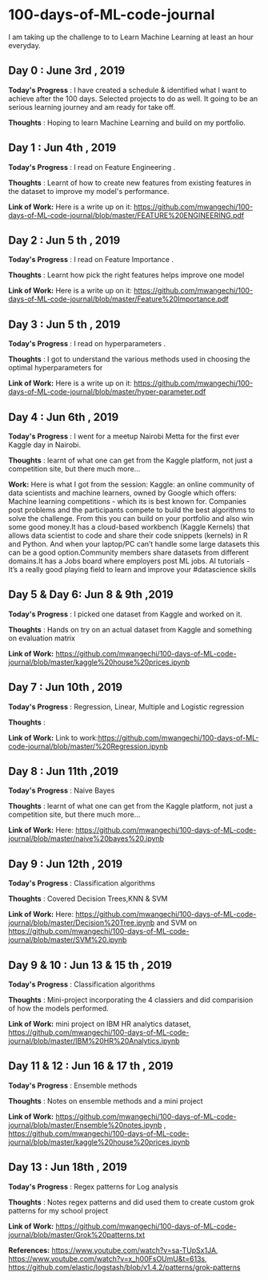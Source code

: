 # 100-days-of-ML-code-journal
I am taking up the challenge to to Learn Machine Learning at least an hour everyday.


## Day 0 : June 3rd , 2019
**Today's Progress** : I have created a schedule & identified what I want to achieve after the 100 days. Selected projects to do as well. It going to be an serious learning journey and am ready for take off. 

**Thoughts** : Hoping to learn Machine Learning and build on my portfolio.

## Day 1 : Jun 4th , 2019

**Today's Progress** : I read on Feature Engineering .

**Thoughts** : Learnt of how to create new features from existing features in the dataset to improve my model's performance.

**Link of Work:**  Here is a write up on it: https://github.com/mwangechi/100-days-of-ML-code-journal/blob/master/FEATURE%20ENGINEERING.pdf  


## Day 2 : Jun 5 th , 2019

**Today's Progress** : I read on Feature Importance .

**Thoughts** : Learnt how pick the right features helps improve one model

**Link of Work:** Here is a write up on it: https://github.com/mwangechi/100-days-of-ML-code-journal/blob/master/Feature%20Importance.pdf  


## Day 3 : Jun 5 th , 2019

**Today's Progress** : I read on hyperparameters .

**Thoughts** : I got to understand the various methods used in choosing the optimal hyperparameters for 

**Link of Work:** Here is a write up on it: https://github.com/mwangechi/100-days-of-ML-code-journal/blob/master/hyper-parameter.pdf

## Day 4 : Jun 6th , 2019

**Today's Progress** : I went for a meetup Nairobi Metta for the first ever Kaggle day in Nairobi.

**Thoughts** : learnt of what one can get from the Kaggle platform, not just a competition site, but there much more...

**Work:** Here is what I got from the session: Kaggle: an online community of data scientists and machine learners, owned by Google which offers: Machine learning competitions - which its is best known for. Companies post problems and the participants compete to build the best algorithms to solve the challenge. From this you can build on your portfolio and also win some good money.It has a cloud-based workbench (Kaggle Kernels) that allows data scientist to code and share their code snippets (kernels) in R and Python. And when your laptop/PC can’t handle some large datasets this can be a good option.Community members share datasets from different domains.It has a Jobs board where employers post ML jobs. AI tutorials - It’s a really good playing field to learn and improve your #datascience skills


## Day 5 & Day 6: Jun 8 & 9th ,2019

**Today's Progress** : I picked one dataset from Kaggle and worked on it.

**Thoughts** : Hands on try on an actual dataset from Kaggle and something on evaluation matrix

**Link of Work:**  https://github.com/mwangechi/100-days-of-ML-code-journal/blob/master/kaggle%20house%20prices.ipynb


## Day 7 : Jun 10th , 2019

**Today's Progress** : Regression, Linear, Multiple and Logistic regression

**Thoughts** : 

**Link of Work:** Link to work:https://github.com/mwangechi/100-days-of-ML-code-journal/blob/master/%20Regression.ipynb   



## Day 8 : Jun 11th ,2019

**Today's Progress** : Naive Bayes

**Thoughts** : learnt of what one can get from the Kaggle platform, not just a competition site, but there much more...


**Link of Work:**  Here: https://github.com/mwangechi/100-days-of-ML-code-journal/blob/master/naive%20bayes%20.ipynb



## Day 9 : Jun 12th , 2019

**Today's Progress** : Classification algorithms

**Thoughts** : Covered Decision Trees,KNN  & SVM

**Link of Work:** Here: https://github.com/mwangechi/100-days-of-ML-code-journal/blob/master/Decision%20Tree.ipynb and SVM on https://github.com/mwangechi/100-days-of-ML-code-journal/blob/master/SVM%20.ipynb

## Day 9 & 10 : Jun 13 & 15 th , 2019

**Today's Progress** : Classification algorithms

**Thoughts** : Mini-project incorporating the 4 classiers and did comparision of how the models performed.

**Link of Work:** mini project on IBM HR analytics dataset, https://github.com/mwangechi/100-days-of-ML-code-journal/blob/master/IBM%20HR%20Analytics.ipynb

## Day 11 & 12 : Jun 16 & 17 th , 2019

**Today's Progress** : Ensemble methods

**Thoughts** : Notes on ensemble methods and a mini project

**Link of Work:** https://github.com/mwangechi/100-days-of-ML-code-journal/blob/master/Ensemble%20notes.ipynb , https://github.com/mwangechi/100-days-of-ML-code-journal/blob/master/kaggle%20house%20prices.ipynb


## Day 13 : Jun 18th , 2019

**Today's Progress** : Regex patterns for Log analysis

**Thoughts** : Notes regex patterns and did used them to create custom grok patterns for my school project

**Link of Work:** https://github.com/mwangechi/100-days-of-ML-code-journal/blob/master/Grok%20patterns.txt


**References:** https://www.youtube.com/watch?v=sa-TUpSx1JA, https://www.youtube.com/watch?v=x_h00FsOUmU&t=613s, https://github.com/elastic/logstash/blob/v1.4.2/patterns/grok-patterns
